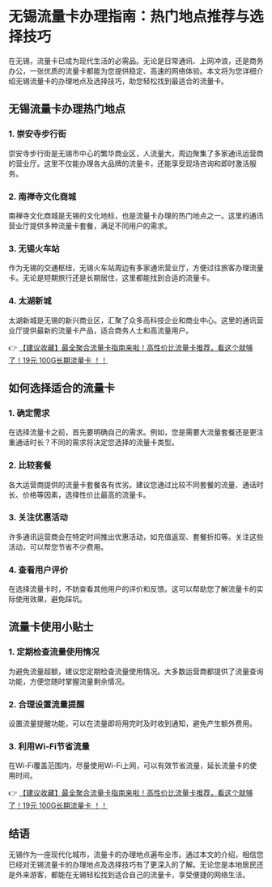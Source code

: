 # 无锡流量卡办理指南：热门地点推荐与选择技巧

在无锡，流量卡已成为现代生活的必需品。无论是日常通讯、上网冲浪，还是商务办公，一张优质的流量卡都能为您提供稳定、高速的网络体验。本文将为您详细介绍无锡流量卡的办理地点及选择技巧，助您轻松找到最适合的流量卡。

## 无锡流量卡办理热门地点

### 1. 崇安寺步行街
崇安寺步行街是无锡市中心的繁华商业区，人流量大，周边聚集了多家通讯运营商的营业厅。这里不仅能办理各大品牌的流量卡，还能享受现场咨询和即时激活服务。

### 2. 南禅寺文化商城
南禅寺文化商城是无锡的文化地标，也是流量卡办理的热门地点之一。这里的通讯营业厅提供多种流量卡套餐，满足不同用户的需求。

### 3. 无锡火车站
作为无锡的交通枢纽，无锡火车站周边有多家通讯营业厅，方便过往旅客办理流量卡。无论是短期旅行还是长期居住，这里都能找到合适的流量卡。

### 4. 太湖新城
太湖新城是无锡的新兴商业区，汇聚了众多高科技企业和商业中心。这里的通讯营业厅提供最新的流量卡产品，适合商务人士和高流量用户。

👉 [【建议收藏】最全聚合流量卡指南来啦！高性价比流量卡推荐，看这个就够了！19元 100G长期流量卡 ！！](https://bit.ly/Liuliangka)

## 如何选择适合的流量卡

### 1. 确定需求
在选择流量卡之前，首先要明确自己的需求。例如，您是需要大流量套餐还是更注重通话时长？不同的需求将决定您选择的流量卡类型。

### 2. 比较套餐
各大运营商提供的流量卡套餐各有优劣。建议您通过比较不同套餐的流量、通话时长、价格等因素，选择性价比最高的流量卡。

### 3. 关注优惠活动
许多通讯运营商会在特定时间推出优惠活动，如充值返现、套餐折扣等。关注这些活动，可以帮您节省不少费用。

### 4. 查看用户评价
在选择流量卡时，不妨查看其他用户的评价和反馈。这可以帮助您了解流量卡的实际使用效果，避免踩坑。

## 流量卡使用小贴士

### 1. 定期检查流量使用情况
为避免流量超额，建议您定期检查流量使用情况。大多数运营商都提供了流量查询功能，方便您随时掌握流量剩余情况。

### 2. 合理设置流量提醒
设置流量提醒功能，可以在流量即将用完时及时收到通知，避免产生额外费用。

### 3. 利用Wi-Fi节省流量
在Wi-Fi覆盖范围内，尽量使用Wi-Fi上网，可以有效节省流量，延长流量卡的使用时间。

👉 [【建议收藏】最全聚合流量卡指南来啦！高性价比流量卡推荐，看这个就够了！19元 100G长期流量卡 ！！](https://bit.ly/Liuliangka)

## 结语

无锡作为一座现代化城市，流量卡的办理地点遍布全市。通过本文的介绍，相信您已经对无锡流量卡的办理地点及选择技巧有了更深入的了解。无论您是本地居民还是外来游客，都能在无锡轻松找到适合自己的流量卡，享受便捷的网络生活。